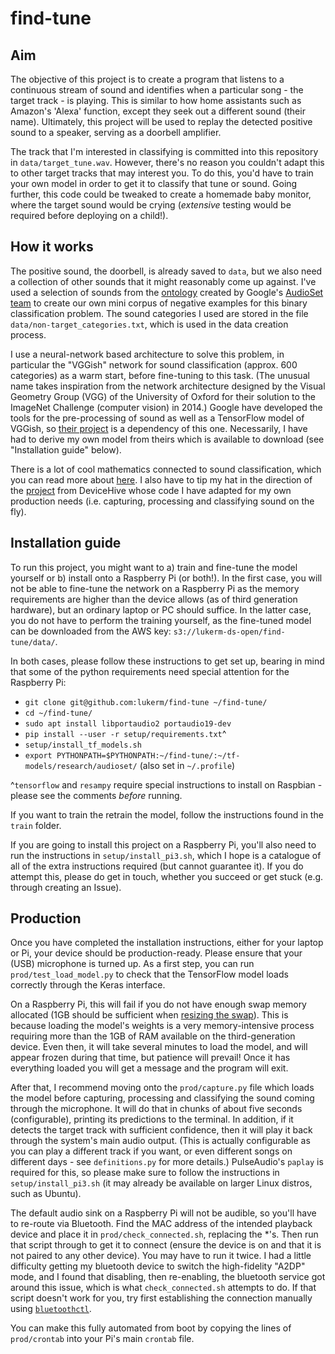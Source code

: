 # find-tune

## Aim

The objective of this project is to create a program that listens to a continuous stream of sound and identifies when a particular
song - the target track - is playing. This is similar to how home assistants such as Amazon's 'Alexa' function, except they seek out a
different sound (their name). Ultimately, this project will be used to replay the detected positive sound to a speaker, serving as a
doorbell amplifier. 

The track that I'm interested in classifying is committed into this repository in `data/target_tune.wav`. However, there's no reason
you couldn't adapt this to other target tracks that may interest you. To do this, you'd have to train your own model in order to get it
to classify that tune or sound. Going further, this code could be tweaked to create a homemade baby monitor, where the target sound 
would be crying (_extensive_ testing would be required before deploying on a child!).


## How it works

The positive sound, the doorbell, is already saved to `data`, but we also need a collection of other sounds that it might reasonably
come up against. I've used a selection of sounds from the [ontology](https://github.com/audioset/ontology/blob/master/ontology.json) 
created by Google's [AudioSet team](https://ai.google/research/pubs/pub45857) to create our own mini corpus of negative examples for this 
binary classification problem. The sound categories I used are stored in the file `data/non-target_categories.txt`, which is used in
the data creation process. 

I use a neural-network based architecture to solve this problem, in particular the "VGGish" network for sound classification (approx. 
600 categories) as a warm start, before fine-tuning to this task. (The unusual name takes inspiration from the network architecture 
designed by the Visual Geometry Group (VGG) of the University of Oxford for their solution to the ImageNet Challenge (computer vision) 
in 2014.) Google have developed the tools for the pre-processing of sound as well as a TensorFlow model of VGGish, so 
[their project](https://github.com/tensorflow/models/tree/master/research/audioset) is a dependency of this one. Necessarily, I have
had to derive my own model from theirs which is available to download (see "Installation guide" below). 

There is a lot of cool mathematics connected to sound classification, which you can read more about [here](https://www.iotforall.com/tensorflow-sound-classification-machine-learning-applications/).
I also have to tip my hat in the direction of the [project](https://github.com/devicehive/devicehive-audio-analysis) from DeviceHive
whose code I have adapted for my own production needs (i.e. capturing, processing and classifying sound on the fly). 


## Installation guide

To run this project, you might want to a) train and fine-tune the model yourself or b) install onto a Raspberry Pi (or both!).
In the first case, you will not be able to fine-tune the network on a Raspberry Pi as the memory requirements are higher than
the device allows (as of third generation hardware), but an ordinary laptop or PC should suffice. In the latter case, you do 
not have to perform the training yourself, as the fine-tuned model can be downloaded from the AWS key: `s3://lukerm-ds-open/find-tune/data/`.

In both cases, please follow these instructions to get set up, bearing in mind that some of the python requirements need special attention
for the Raspberry Pi:

* `git clone git@github.com:lukerm/find-tune ~/find-tune/` 
* `cd ~/find-tune/`
* `sudo apt install libportaudio2 portaudio19-dev`
* `pip install --user -r setup/requirements.txt`^
* `setup/install_tf_models.sh` 
* `export PYTHONPATH=$PYTHONPATH:~/find-tune/:~/tf-models/research/audioset/` (also set in `~/.profile`)

^`tensorflow` and `resampy` require special instructions to install on Raspbian - please see the comments _before_ running.

If you want to train the retrain the model, follow the instructions found in the `train` folder.

If you are going to install this project on a Raspberry Pi, you'll also need to run the instructions in `setup/install_pi3.sh`, which I hope
is a catalogue of all of the extra instructions required (but cannot guarantee it). If you do attempt this, please do get in touch, whether
you succeed or get stuck (e.g. through creating an Issue).


## Production

Once you have completed the installation instructions, either for your laptop or Pi, your device should be production-ready.
Please ensure that your (USB) microphone is turned up. As a first step, you can run `prod/test_load_model.py` to check that the 
TensorFlow model loads correctly through the Keras interface. 

On a Raspberry Pi, this will fail if you do not have enough swap memory allocated (1GB should be sufficient when
[resizing the swap](https://www.bitpi.co/2015/02/11/how-to-change-raspberry-pis-swapfile-size-on-rasbian/)).
This is because loading the model's weights is a very memory-intensive process requiring more than the 1GB of RAM available
on the third-generation device. Even then, it will take several minutes to load the model, and will appear frozen during
that time, but patience will prevail! Once it has everything loaded you will get a message and the program will exit.

After that, I recommend moving onto the `prod/capture.py` file which loads the model before capturing, processing and
classifying the sound coming through the microphone. It will do that in chunks of about five seconds (configurable), printing its
predictions to the terminal. In addition, if it detects the target track with sufficient confidence, then it will play it back
through the system's main audio output. (This is actually configurable as you can play a different track if you want, or even different songs
on different days - see `definitions.py` for more details.) PulseAudio's `paplay` is required for this, so please make sure to follow the
instructions in `setup/install_pi3.sh` (it may already be available on larger Linux distros, such as Ubuntu).

The default audio sink on a Raspberry Pi will not be audible, so you'll have to re-route via Bluetooth. Find the MAC address of the intended
playback device and place it in `prod/check_connected.sh`, replacing the *'s. Then run that script through to get it to connect (ensure
the device is on and that it is not paired to any other device). You may have to run it twice. I had a little difficulty getting my bluetooth
device to switch the high-fidelity "A2DP" mode, and I found that disabling, then re-enabling, the bluetooth service got around this issue,
which is what `check_connected.sh` attempts to do. If that script doesn't work for you, try first establishing the connection manually
using [`bluetoothctl`](https://docs.ubuntu.com/core/en/stacks/bluetooth/bluez/docs/reference/pairing/outbound.html).

You can make this fully automated from boot by copying the lines of `prod/crontab` into your Pi's main `crontab` file.

